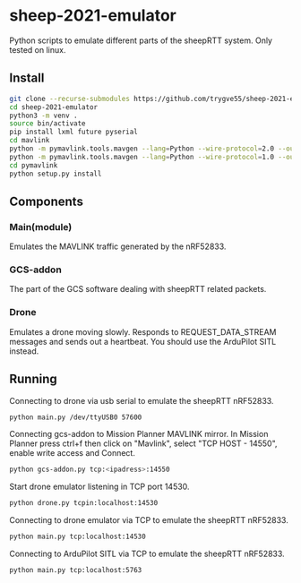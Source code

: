 # sheep-2021-emulator
Python scripts to emulate different parts of the sheepRTT system. Only tested on linux.

## Install
```bash
git clone --recurse-submodules https://github.com/trygve55/sheep-2021-emulator
cd sheep-2021-emulator
python3 -m venv .
source bin/activate
pip install lxml future pyserial
cd mavlink
python -m pymavlink.tools.mavgen --lang=Python --wire-protocol=2.0 --output=pymavlink/dialects/v20/sheeprtt_ardupilotmega.py message_definitions/v1.0/sheeprtt_ardupilotmega.xml
python -m pymavlink.tools.mavgen --lang=Python --wire-protocol=1.0 --output=pymavlink/dialects/v10/sheeprtt_ardupilotmega.py message_definitions/v1.0/sheeprtt_ardupilotmega.xml
cd pymavlink
python setup.py install
```

## Components
### Main(module)
Emulates the MAVLINK traffic generated by the nRF52833.

### GCS-addon
The part of the GCS software dealing with sheepRTT related packets.

### Drone
Emulates a drone moving slowly. Responds to REQUEST_DATA_STREAM messages and sends out a heartbeat. You should use the ArduPilot SITL instead.

## Running
Connecting to drone via usb serial to emulate the sheepRTT nRF52833.
```bash
python main.py /dev/ttyUSB0 57600
```
Connecting gcs-addon to Mission Planner MAVLINK mirror. In Mission Planner press ctrl+f then click on "Mavlink", select "TCP HOST - 14550", enable write access and Connect.
```bash
python gcs-addon.py tcp:<ipadress>:14550
```
Start drone emulator listening in TCP port 14530.
```bash
python drone.py tcpin:localhost:14530
```
Connecting to drone emulator via TCP to emulate the sheepRTT nRF52833.
```bash
python main.py tcp:localhost:14530
```
Connecting to ArduPilot SITL via TCP to emulate the sheepRTT nRF52833.
```bash
python main.py tcp:localhost:5763
```
